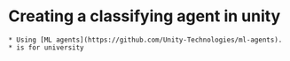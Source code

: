# Creating a classifying agent in unity
	* Using [ML agents](https://github.com/Unity-Technologies/ml-agents).
	* is for university

